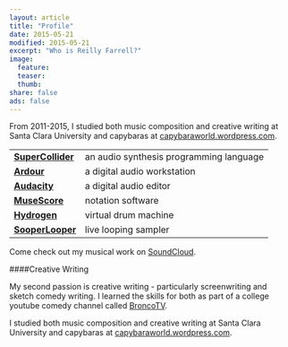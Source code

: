 ```yaml
---
layout: article
title: "Profile"
date: 2015-05-21
modified: 2015-05-21
excerpt: "Who is Reilly Farrell?"
image:
  feature: 
  teaser: 
  thumb:
share: false
ads: false
---
```


From 2011-2015, I studied both music composition and creative writing at Santa Clara University and capybaras at [capybaraworld.wordpress.com](https://capybaraworld.wordpress.com/about/).  

|                                                     |                                         |
|-----------------------------------------------------|-----------------------------------------|
| [**SuperCollider**](http://supercollider.github.io) | an audio synthesis programming language |
| [**Ardour**](http://ardour.org)                     | a digital audio workstation             |
| [**Audacity**](http://web.audacityteam.org/about/)  | a digital audio editor                  |
| [**MuseScore**](https://musescore.org)              | notation software                       |
| [**Hydrogen**](http://www.hydrogen-music.org/hcms/) | virtual drum machine                    |
| [**SooperLooper**](http://essej.net/sooperlooper/)  | live looping sampler                    |

Come check out my musical work on [SoundCloud](https://soundcloud.com/capybarrage-reilly).

####Creative Writing

My second passion is creative writing - particularly screenwriting and sketch comedy writing.  I learned the skills for both as part of a college youtube comedy channel called [BroncoTV](https://www.youtube.com/user/broncotv/featured).

I studied both music composition and creative writing at Santa Clara University and capybaras at [capybaraworld.wordpress.com](https://capybaraworld.wordpress.com/about/).  
